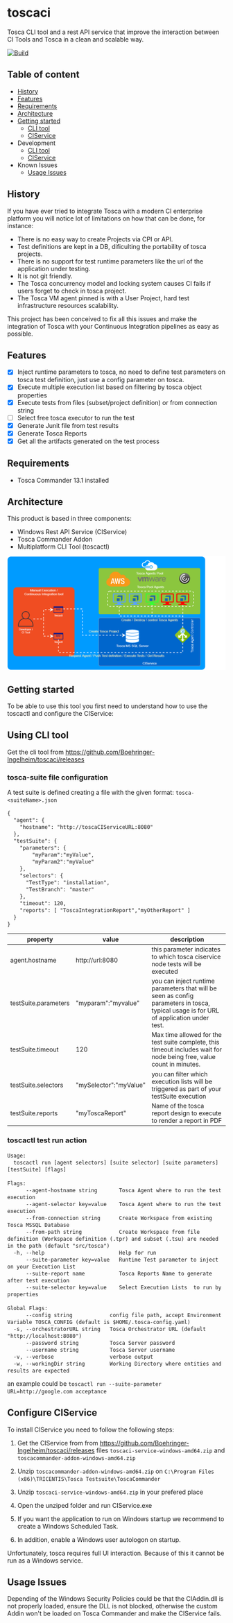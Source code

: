 # toscaci
Tosca CLI tool and a rest API service that improve the interaction between CI Tools and Tosca in a clean and scalable way.

[![Build](https://github.com/segator/toscaci/actions/workflows/build.yml/badge.svg)](https://github.com/segator/toscaci/actions/workflows/build.yml)

## Table of content
- [History](#History)
- [Features](#Features)
- [Requirements](#Requirements)
- [Architecture](#Architecture)
- [Getting started](#Getting-started)
  - [CLI tool](#Using-CLI-tool)
  - [CIService](#Configure-CIService)
- Development
  - [CLI tool](./client/README.md)
  - [CIService](./server/Readme.md)
- Known Issues
  - [Usage Issues](#Usage-Issues)


## History
If you have ever tried to integrate Tosca with a modern CI enterprise platform you will notice lot of limitations on how that can be done, for instance:
- There is no easy way to create Projects via CPI or API.
- Test definitions are kept in a DB, dificulting the portability of tosca projects.
- There is no support for test runtime parameters like the url of the application under testing.
- It is not git friendly.
- The Tosca concurrency model and locking system causes CI fails if users forget to check in tosca project.
- The Tosca VM agent pinned is with a User Project, hard test infrastructure resources scalability.

This project has been conceived to fix all this issues and make the integration of Tosca with your Continuous Integration pipelines as easy as possible.

## Features
- [x] Inject runtime parameters to tosca, no need to define test parameters on tosca test definition, just use a config parameter on tosca.
- [x] Execute multiple execution list based on filtering by tosca object properties
- [x] Execute tests from files (subset/project definition) or from connection string
- [ ] Select free tosca executor to run the test
- [x] Generate Junit file from test results
- [x] Generate Tosca Reports
- [x] Get all the artifacts generated on the test process   

## Requirements
- Tosca Commander 13.1 installed

## Architecture
This product is based in three components:
* Windows Rest API Service (CIService)
* Tosca Commander Addon
* Multiplatform CLI Tool (toscactl)


![toscaci architecture](./architecture/architecture_toscaci.png)


## Getting started
To be able to use this tool you first need to understand how to use the toscactl and configure the CIService:

## Using CLI tool
Get the cli tool from https://github.com/Boehringer-Ingelheim/toscaci/releases

### tosca-suite file configuration
A test suite is defined creating a file with the given format: ```tosca-<suiteName>.json```
```
{
  "agent": {
    "hostname": "http://toscaCIServiceURL:8080"
  },
  "testSuite": {
    "parameters": {      
        "myParam":"myValue",
        "myParam2":"myValue"
    },
    "selectors": {
      "TestType": "installation",
      "TestBranch": "master"
    },
    "timeout": 120,
    "reports": [ "ToscaIntegrationReport","myOtherReport" ]
  }
}
```
| property | value | description |
|---|---|---|
| agent.hostname  | http://url:8080  |  this parameter indicates to which tosca ciservice node tests will be executed |
| testSuite.parameters | "myparam":"myvalue"  | you can inject runtime parameters that will be seen as config parameters in tosca, typical usage is for URL of application under test. |
| testSuite.timeout | 120 | Max time allowed for the test suite complete, this timeout includes wait for node being free, value count in minutes.
| testSuite.selectors | "mySelector":"myValue" | you can filter which execution lists will be triggered as part of your testSuite execution |
| testSuite.reports | "myToscaReport" | Name of the tosca report design to execute to render a report in PDF |





### toscactl test run action

```
Usage:
  toscactl run [agent selectors] [suite selector] [suite parameters] [testSuite] [flags]

Flags:
      --agent-hostname string       Tosca Agent where to run the test execution
      --agent-selector key=value    Tosca Agent where to run the test execution
      --from-connection string      Create Workspace from existing Tosca MSSQL Database
      --from-path string            Create Workspace from file definition (Workspace definition (.tpr) and subset (.tsu) are needed in the path (default "src/tosca")
  -h, --help                        Help for run
      --suite-parameter key=value   Runtime Test parameter to inject on your Execution List
      --suite-report name           Tosca Reports Name to generate after test execution
      --suite-selector key=value    Select Execution Lists  to run by properties

Global Flags:
      --config string            config file path, accept Environment Variable TOSCA_CONFIG (default is $HOME/.tosca-config.yaml)
  -s, --orchestratorURL string   Tosca Orchestrator URL (default "http://localhost:8080")
      --password string          Tosca Server password
      --username string          Tosca Server username
  -v, --verbose                  verbose output
  -w, --workingDir string        Working Directory where entities and results are expected
```

an example could be ```toscactl run --suite-parameter URL=http://google.com acceptance```


## Configure CIService
To install CIService you need to follow the following steps:
1. Get the CIService from from https://github.com/Boehringer-Ingelheim/toscaci/releases files ```toscaci-service-windows-amd64.zip``` and ```toscacommander-addon-windows-amd64.zip```
2. Unzip ```toscacommander-addon-windows-amd64.zip``` on ```C:\Program Files (x86)\TRICENTIS\Tosca Testsuite\ToscaCommander```
3. Unzip ```toscaci-service-windows-amd64.zip``` in your prefered place
4. Open the unziped folder and run CIService.exe

5. If you want the application to run on Windows startup we recommend to create a Windows Scheduled Task.
6. In addition, enable a Windows user autologon on startup.

Unfortunately, tosca requires full UI interaction. Because of this it cannot be run as a Windows service.

## Usage Issues
Depending of the Windows Security Policies could be that the CIAddin.dll is not properly loaded, ensure the DLL is not blocked, otherwise the custom Addin won't be loaded on Tosca Commander and make the CIService fails.